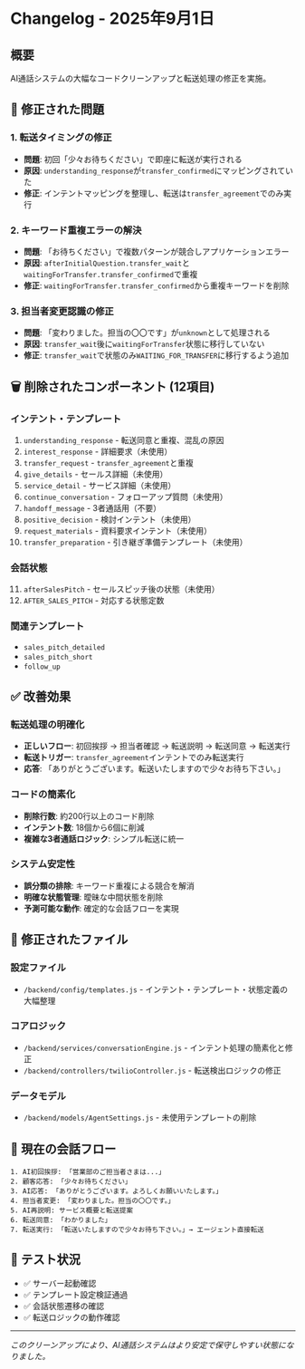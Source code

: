 # Changelog - 2025年9月1日

## 概要
AI通話システムの大幅なコードクリーンアップと転送処理の修正を実施。

## 🔧 修正された問題

### 1. 転送タイミングの修正
- **問題**: 初回「少々お待ちください」で即座に転送が実行される
- **原因**: `understanding_response`が`transfer_confirmed`にマッピングされていた
- **修正**: インテントマッピングを整理し、転送は`transfer_agreement`でのみ実行

### 2. キーワード重複エラーの解決
- **問題**: 「お待ちください」で複数パターンが競合しアプリケーションエラー
- **原因**: `afterInitialQuestion.transfer_wait`と`waitingForTransfer.transfer_confirmed`で重複
- **修正**: `waitingForTransfer.transfer_confirmed`から重複キーワードを削除

### 3. 担当者変更認識の修正
- **問題**: 「変わりました。担当の〇〇です」が`unknown`として処理される
- **原因**: `transfer_wait`後に`waitingForTransfer`状態に移行していない
- **修正**: `transfer_wait`で状態のみ`WAITING_FOR_TRANSFER`に移行するよう追加

## 🗑️ 削除されたコンポーネント (12項目)

### インテント・テンプレート
1. `understanding_response` - 転送同意と重複、混乱の原因
2. `interest_response` - 詳細要求（未使用）
3. `transfer_request` - `transfer_agreement`と重複
4. `give_details` - セールス詳細（未使用）
5. `service_detail` - サービス詳細（未使用）
6. `continue_conversation` - フォローアップ質問（未使用）
7. `handoff_message` - 3者通話用（不要）
8. `positive_decision` - 検討インテント（未使用）
9. `request_materials` - 資料要求インテント（未使用）
10. `transfer_preparation` - 引き継ぎ準備テンプレート（未使用）

### 会話状態
11. `afterSalesPitch` - セールスピッチ後の状態（未使用）
12. `AFTER_SALES_PITCH` - 対応する状態定数

### 関連テンプレート
- `sales_pitch_detailed`
- `sales_pitch_short`
- `follow_up`

## ✅ 改善効果

### 転送処理の明確化
- **正しいフロー**: 初回挨拶 → 担当者確認 → 転送説明 → 転送同意 → 転送実行
- **転送トリガー**: `transfer_agreement`インテントでのみ転送実行
- **応答**: 「ありがとうございます。転送いたしますので少々お待ち下さい。」

### コードの簡素化
- **削除行数**: 約200行以上のコード削除
- **インテント数**: 18個から6個に削減
- **複雑な3者通話ロジック**: シンプル転送に統一

### システム安定性
- **誤分類の排除**: キーワード重複による競合を解消
- **明確な状態管理**: 曖昧な中間状態を削除
- **予測可能な動作**: 確定的な会話フローを実現

## 📁 修正されたファイル

### 設定ファイル
- `/backend/config/templates.js` - インテント・テンプレート・状態定義の大幅整理

### コアロジック
- `/backend/services/conversationEngine.js` - インテント処理の簡素化と修正
- `/backend/controllers/twilioController.js` - 転送検出ロジックの修正

### データモデル
- `/backend/models/AgentSettings.js` - 未使用テンプレートの削除

## 🎯 現在の会話フロー

```
1. AI初回挨拶: 「営業部のご担当者さまは...」
2. 顧客応答: 「少々お待ちください」
3. AI応答: 「ありがとうございます。よろしくお願いいたします。」
4. 担当者変更: 「変わりました。担当の〇〇です。」
5. AI再説明: サービス概要と転送提案
6. 転送同意: 「わかりました」
7. 転送実行: 「転送いたしますので少々お待ち下さい。」→ エージェント直接転送
```

## 🧪 テスト状況
- ✅ サーバー起動確認
- ✅ テンプレート設定検証通過
- ✅ 会話状態遷移の確認
- ✅ 転送ロジックの動作確認

---
*このクリーンアップにより、AI通話システムはより安定で保守しやすい状態になりました。*